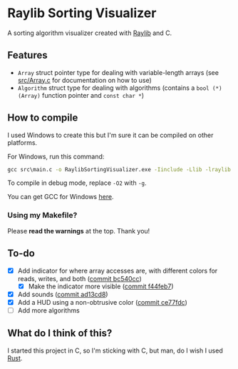 # Raylib Sorting Visualizer

A sorting algorithm visualizer created with [Raylib](https://github.com/raysan5/raylib) and C.

## Features

- `Array` struct pointer type for dealing with variable-length arrays (see [src/Array.c](src/Array.c) for documentation on how to use)
- `Algorithm` struct type for dealing with algorithms (contains a `bool (*)(Array)` function pointer and `const char *`)

## How to compile

I used Windows to create this but I'm sure it can be compiled on other platforms.

For Windows, run this command:

```cmd
gcc src\main.c -o RaylibSortingVisualizer.exe -Iinclude -Llib -lraylib -lopengl32 -lgdi32 -lwinmm -pthread -O2
```

To compile in debug mode, replace `-O2` with `-g`.

You can get GCC for Windows [here](https://www.mingw-w64.org/).

### Using my Makefile?

Please **read the warnings** at the top. Thank you!

## To-do

- [X] Add indicator for where array accesses are, with different colors for reads, writes, and both ([commit bc540cc](https://github.com/wmpowell8/RaylibSortingVisualizer/commit/bc540cc1ceae5de769dd40eda9566bbea58ca124))
  - [X] Make the indicator more visible ([commit f44feb7](https://github.com/wmpowell8/RaylibSortingVisualizer/commit/f44feb734cb0bacd6af8d58c7e7b7ead949563d5))
- [X] Add sounds ([commit ad13cd8](https://github.com/wmpowell8/RaylibSortingVisualizer/commit/ad13cd830af638f578367f0773e4142bc5ea66d0))
- [X] Add a HUD using a non-obtrusive color ([commit ce77fdc](https://github.com/wmpowell8/RaylibSortingVisualizer/commit/ce77fdc2f51498ac3e74572db742909b3b439866))
- [ ] Add more algorithms

## What do I think of this?

I started this project in C, so I'm sticking with C, but man, do I wish I used [Rust](https://github.com/rust-lang/rust).
